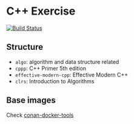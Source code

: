 # C++ Exercise

[![Build Status](https://circleci.com/gh/ahxxm/cpp-exercise/tree/master.svg?style=svg)](https://circleci.com/gh/ahxxm/cpp-exercise/tree/master)

## Structure

- `algo`: algorithm and data structure related
- `cppp`: C++ Primer 5th edition
- `effective-modern-cpp`: Effective Modern C++
- `clrs`: Introduction to Algorithms

## Base images

Check [conan-docker-tools](https://github.com/conan-io/conan-docker-tools)
